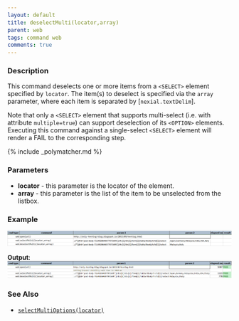```yaml
---
layout: default
title: deselectMulti(locator,array)
parent: web
tags: command web
comments: true
---
```


### Description
This command deselects one or more items from a `<SELECT>` element specified by `locator`. The item(s) to deselect is
specified via the `array` parameter, where each item is separated by [`nexial.textDelim`].

Note that only a `<SELECT>` element that supports multi-select (i.e. with attribute `multiple=true`) can support 
deselection of its `<OPTION>` elements. Executing this command against a single-select `<SELECT>` element will render
a FAIL to the corresponding step.

{% include _polymatcher.md %}


### Parameters
- **locator** - this parameter is the locator of the element.
- **array** - this parameter is the list of the item to be unselected from the listbox.


### Example
![](image/deselectMulti_01.png)

**Output**:<br/>
![](image/deselectMulti_02.png)


### See Also
- [`selectMultiOptions(locator)`](selectMultiOptions(locator))